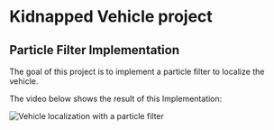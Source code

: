 # Kidnapped Vehicle project

## Particle Filter Implementation

The goal of this project is to implement a particle filter to localize the vehicle.

The video below shows the result of this Implementation:

![Vehicle localization with a particle filter]()
